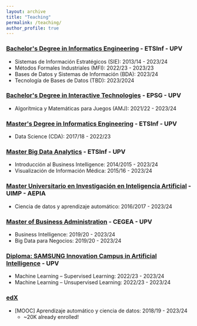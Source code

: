 ```yaml
---
layout: archive
title: "Teaching"
permalink: /teaching/
author_profile: true
---
```

<!--
---
layout: archive
title: "Teaching"
permalink: /teaching/
author_profile: true
---

{% include base_path %}

{% for post in site.teaching reversed %}
  {% include archive-single.html %}
{% endfor %}-->



### [Bachelor's Degree in Informatics Engineering](https://www.upv.es/titulaciones/GII/) - ETSInf - UPV


* Sistemas de Información Estratégicos (SIE): 2013/14 - 2023/24
* Métodos Formales Industriales (MFI): 2022/23 - 2023/23
* Bases de Datos y Sistemas de Información (BDA): 2023/24
* Tecnología de Bases de Datos (TBD): 2023/2024

### [Bachelor's Degree in Interactive Technologies](https://www.upv.es/titulaciones/GTI/) - EPSG - UPV


* Algorítmica y Matemáticas para Juegos (AMJ): 2021/22 - 2023/24

### [Master's Degree in Informatics Engineering](http://www.upv.es/titulaciones/MUIINF/indexi.html) - ETSInf - UPV


* Data Science (CDA): 2017/18 - 2022/23

### [Master Big Data Analytics](https://bigdata.webs.upv.es/) - ETSInf - UPV


* Introducción al Business Intelligence: 2014/2015 - 2023/24
* Visualización de Información Médica: 2015/16 - 2023/24

### [Master Universitario en Investigación en Inteligencia Artificial](http://www.aepia.org/aepia/index.php/masteria)  - UIMP - AEPIA


* Ciencia de datos y aprendizaje automático: 2016/2017 - 2023/24


### [Master of Business Administration](https://www.cegea.upv.es/formacion/mdpe-mba/) - CEGEA - UPV


* Business Intelligence: 2019/20 - 2023/24
* Big Data para Negocios: 2019/20 - 2023/24

### [Diploma: SAMSUNG Innovation Campus in Artificial Intelligence]() - UPV

* Machine Learning – Supervised Learning: 2022/23 - 2023/24
* Machine Learning – Unsupervised Learning: 2022/23 - 2023/24


### [edX](https://www.edx.org/es/course/aprendizaje-automatico-y-ciencia-de-datos)


* [MOOC] Aprendizaje automático y ciencia de datos: 2018/19 - 2023/24
  * ~20K already enrolled!


